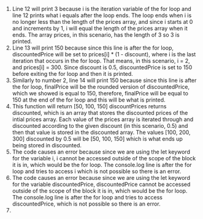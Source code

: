 1. Line 12 will print 3 because i is the iteration variable of the for loop and line 12 prints what i equals after the loop ends. The loop ends when i is no longer less than the length of the prices array, and since i starts at 0 and increments by 1, i will equal the length of the prices array when it ends. The array prices, in this scenario, has the length of 3 so 3 is printed.
2. Line 13 will print 150 because since this line is after the for loop, discountedPrice will be set to prices[i] * (1 - discount), where i is the last iteration that occurs in the for loop. That means, in this scenario, i = 2, and prices[i] = 300. Since discount is 0.5, discountedPrice is set to 150 before exiting the for loop and then it is printed.
3. Similarly to number 2, line 14 will print 150 because since this line is after the for loop, finalPrice will be the rounded version of discountedPrice, which we showed is equal to 150, therefore, finalPrice will be equal to 150 at the end of the for loop and this will be what is printed.
4. This function will return [50, 100, 150] discountPrices returns discounted, which is an array that stores the discounted prices of the intial prices array. Each value of the prices array is iterated through and discounted according to the given discount (in this scenario, 0.5) and then that value is stored in the discounted array. The values [100, 200, 300] discounted by 0.5 will be [50, 100, 150] which is what ends up being stored in discounted.
5. The code causes an error because since we are using the let keyword for the variable i, i cannot be accessed outside of the scope of the block it is in, which would be the for loop. The console.log line is after the for loop and tries to access i which is not possible so there is an error.
6. The code causes an error because since we are using the let keyword for the variable discountedPrice, discountedPrice cannot be accessed outside of the scope of the block it is in, which would be the for loop. The console.log line is after the for loop and tries to access discountedPrice, which is not possible so there is an error.
7. 
